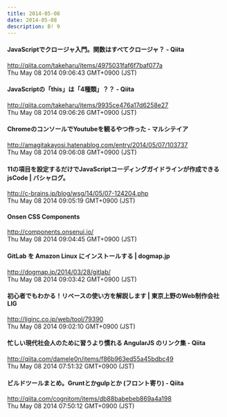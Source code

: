 ```yaml
---
title: 2014-05-08
date: 2014-05-08
description: B! 9
---
```


#### JavaScriptでクロージャ入門。関数はすべてクロージャ？ - Qiita
http://qiita.com/takeharu/items/4975031faf6f7baf077a<br>
Thu May 08 2014 09:06:43 GMT+0900 (JST)<br>


#### JavaScriptの「this」は「4種類」？？ - Qiita
http://qiita.com/takeharu/items/9935ce476a17d6258e27<br>
Thu May 08 2014 09:06:26 GMT+0900 (JST)<br>


#### ChromeのコンソールでYoutubeを観るやつ作った - マルシテイア
http://amagitakayosi.hatenablog.com/entry/2014/05/07/103737<br>
Thu May 08 2014 09:06:08 GMT+0900 (JST)<br>


#### 11の項目を設定するだけでJavaScriptコーディングガイドラインが作成できるjsCode | バシャログ。
http://c-brains.jp/blog/wsg/14/05/07-124204.php<br>
Thu May 08 2014 09:05:19 GMT+0900 (JST)<br>


#### Onsen CSS Components
http://components.onsenui.io/<br>
Thu May 08 2014 09:04:45 GMT+0900 (JST)<br>


#### GitLab を Amazon Linux にインストールする | dogmap.jp
http://dogmap.jp/2014/03/28/gitlab/<br>
Thu May 08 2014 09:03:42 GMT+0900 (JST)<br>


#### 初心者でもわかる！リベースの使い方を解説します | 東京上野のWeb制作会社LIG
http://liginc.co.jp/web/tool/79390<br>
Thu May 08 2014 09:02:10 GMT+0900 (JST)<br>


#### 忙しい現代社会人のために習うより慣れる AngularJS のリンク集 - Qiita
http://qiita.com/damele0n/items/f86b963ed55a45bdbc49<br>
Thu May 08 2014 07:51:32 GMT+0900 (JST)<br>


#### ビルドツールまとめ。Gruntとかgulpとか (フロント寄り) - Qiita
http://qiita.com/cognitom/items/db88babebeb869a4a198<br>
Thu May 08 2014 07:50:12 GMT+0900 (JST)<br>


